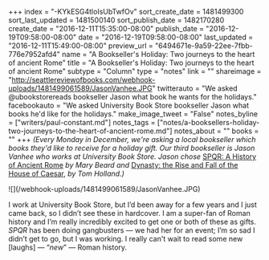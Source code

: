 +++
index = "-KYkESG4tloIsUbTwfOv"
sort_create_date = 1481499300
sort_last_updated = 1481500140
sort_publish_date = 1482170280
create_date = "2016-12-11T15:35:00-08:00"
publish_date = "2016-12-19T09:58:00-08:00"
date = "2016-12-19T09:58:00-08:00"
last_updated = "2016-12-11T15:49:00-08:00"
preview_url = "6494671e-9a59-22ee-7fbb-776e7952afd4"
name = "A Bookseller's Holiday: Two journeys to the heart of ancient Rome"
title = "A Bookseller's Holiday: Two journeys to the heart of ancient Rome"
subtype = "Column"
type = "notes"
link = ""
shareimage = "http://seattlereviewofbooks.com/webhook-uploads/1481499061589/JasonVanhee.JPG"
twitterauto = "We asked @ubookstorereads bookseller Jason what book he wants for the holidays."
facebookauto = "We asked University Book Store bookseller Jason what books he'd like for the holidays."
make_image_tweet = "False"
notes_byline = ["writers/paul-constant.md"]
notes_tags = ["notes/a-booksellers-holiday-two-journeys-to-the-heart-of-ancient-rome.md"]
notes_about = ""
books = ""
+++
*(Every Monday in December, we're asking a local bookseller which books they'd like to receive for a holiday gift. Our third bookseller is Jason Vanhee who works at University Book Store. Jason chose* [SPQR: A History of Ancient Rome](http://www4.bookstore.washington.edu/_trade/ShowTitleUBS2.taf?ActionArg=Title&ISBN=9781631492228&SKU=7924352&sdb=ALL) *by Mary Beard and* [Dynasty: the Rise and Fall of the House of Caesar](http://www4.bookstore.washington.edu/_trade/ShowTitleUBS2.taf?ActionArg=Title&ISBN=9780345806727&SKU=1934103&sdb=ALL), *by Tom Holland.)*

<p class="image">![](/webhook-uploads/1481499061589/JasonVanhee.JPG)</p>

I work at University Book Store, but I’d been away for a few years and I just came back, so I didn’t see these in hardcover. I am a super-fan of Roman history and I’m really incredibly excited to get one or both of these as gifts. *SPQR* has been doing gangbusters — we had her for an event; I’m so sad I didn’t get to go, but I was working.  I really can't wait to read some new [laughs] — “*new*” — Roman history.
